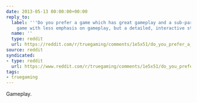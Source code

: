 ```yaml
---
date: 2013-05-13 00:00:00+00:00
reply_to:
  label: '''Do you prefer a game which has great gameplay and a sub-par story or a
    game with less emphasis on gameplay, but a detailed, interactive story?'' on /r/truegaming'
  name: ''
  type: reddit
  url: https://reddit.com/r/truegaming/comments/1e5x51/do_you_prefer_a_game_which_has_great_gameplay_and/
source: reddit
syndicated:
- type: reddit
  url: https://www.reddit.com/r/truegaming/comments/1e5x51/do_you_prefer_a_game_which_has_great_gameplay_and/c9xblmk/
tags:
- truegaming
---
```


Gameplay.